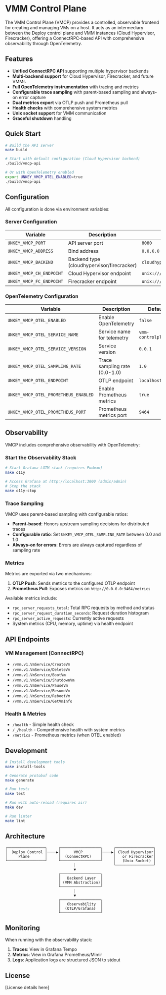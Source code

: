 # VMM Control Plane

The VMM Control Plane (VMCP) provides a controlled, observable frontend for creating and managing VMs on a host. It acts as an intermediary between the Deploy control plane and VMM instances (Cloud Hypervisor, Firecracker), offering a ConnectRPC-based API with comprehensive observability through OpenTelemetry.

## Features

- **Unified ConnectRPC API** supporting multiple hypervisor backends
- **Multi-backend support** for Cloud Hypervisor, Firecracker, and future VMMs
- **Full OpenTelemetry instrumentation** with tracing and metrics
- **Configurable trace sampling** with parent-based sampling and always-on error capture
- **Dual metrics export** via OTLP push and Prometheus pull
- **Health checks** with comprehensive system metrics
- **Unix socket support** for VMM communication
- **Graceful shutdown** handling

## Quick Start

```bash
# Build the API server
make build

# Start with default configuration (Cloud Hypervisor backend)
./build/vmcp-api

# Or with OpenTelemetry enabled
export UNKEY_VMCP_OTEL_ENABLED=true
./build/vmcp-api
```

## Configuration

All configuration is done via environment variables:

### Server Configuration

| Variable | Description | Default |
|----------|-------------|---------|
| `UNKEY_VMCP_PORT` | API server port | `8080` |
| `UNKEY_VMCP_ADDRESS` | Bind address | `0.0.0.0` |
| `UNKEY_VMCP_BACKEND` | Backend type (cloudhypervisor/firecracker) | `cloudhypervisor` |
| `UNKEY_VMCP_CH_ENDPOINT` | Cloud Hypervisor endpoint | `unix:///tmp/ch.sock` |
| `UNKEY_VMCP_FC_ENDPOINT` | Firecracker endpoint | `unix:///tmp/firecracker.sock` |

### OpenTelemetry Configuration

| Variable | Description | Default |
|----------|-------------|---------|
| `UNKEY_VMCP_OTEL_ENABLED` | Enable OpenTelemetry | `false` |
| `UNKEY_VMCP_OTEL_SERVICE_NAME` | Service name for telemetry | `vmm-controlplane` |
| `UNKEY_VMCP_OTEL_SERVICE_VERSION` | Service version | `0.0.1` |
| `UNKEY_VMCP_OTEL_SAMPLING_RATE` | Trace sampling rate (0.0-1.0) | `1.0` |
| `UNKEY_VMCP_OTEL_ENDPOINT` | OTLP endpoint | `localhost:4318` |
| `UNKEY_VMCP_OTEL_PROMETHEUS_ENABLED` | Enable Prometheus metrics | `true` |
| `UNKEY_VMCP_OTEL_PROMETHEUS_PORT` | Prometheus metrics port | `9464` |

## Observability

VMCP includes comprehensive observability with OpenTelemetry:

### Start the Observability Stack

```bash
# Start Grafana LGTM stack (requires Podman)
make o11y

# Access Grafana at http://localhost:3000 (admin/admin)
# Stop the stack
make o11y-stop
```

### Trace Sampling

VMCP uses parent-based sampling with configurable ratios:
- **Parent-based**: Honors upstream sampling decisions for distributed traces
- **Configurable ratio**: Set `UNKEY_VMCP_OTEL_SAMPLING_RATE` between 0.0 and 1.0
- **Always-on for errors**: Errors are always captured regardless of sampling rate

### Metrics

Metrics are exported via two mechanisms:
1. **OTLP Push**: Sends metrics to the configured OTLP endpoint
2. **Prometheus Pull**: Exposes metrics on `http://0.0.0.0:9464/metrics`

Available metrics include:
- `rpc_server_requests_total`: Total RPC requests by method and status
- `rpc_server_request_duration_seconds`: Request duration histogram
- `rpc_server_active_requests`: Currently active requests
- System metrics (CPU, memory, uptime) via health endpoint

## API Endpoints

### VM Management (ConnectRPC)
- `/vmm.v1.VmService/CreateVm`
- `/vmm.v1.VmService/DeleteVm`
- `/vmm.v1.VmService/BootVm`
- `/vmm.v1.VmService/ShutdownVm`
- `/vmm.v1.VmService/PauseVm`
- `/vmm.v1.VmService/ResumeVm`
- `/vmm.v1.VmService/RebootVm`
- `/vmm.v1.VmService/GetVmInfo`

### Health & Metrics
- `/health` - Simple health check
- `/_/health` - Comprehensive health with system metrics
- `/metrics` - Prometheus metrics (when OTEL enabled)

## Development

```bash
# Install development tools
make install-tools

# Generate protobuf code
make generate

# Run tests
make test

# Run with auto-reload (requires air)
make dev

# Run linter
make lint
```

## Architecture

```
┌─────────────────┐     ┌──────────────────┐     ┌─────────────────┐
│  Deploy Control │────▶│      VMCP        │────▶│ Cloud Hypervisor│
│     Plane       │     │  (ConnectRPC)    │     │   or Firecracker│
└─────────────────┘     └──────────────────┘     │   (Unix Socket) │
                               │                 └─────────────────┘
                               ▼                   
                        ┌──────────────────┐
                        │   Backend Layer  │
                        │ (VMM Abstraction)│
                        └──────────────────┘
                               │
                               ▼
                        ┌──────────────────┐
                        │   Observability  │
                        │  (OTLP/Grafana)  │
                        └──────────────────┘
```

## Monitoring

When running with the observability stack:

1. **Traces**: View in Grafana Tempo
2. **Metrics**: View in Grafana Prometheus/Mimir
3. **Logs**: Application logs are structured JSON to stdout

## License

[License details here]
